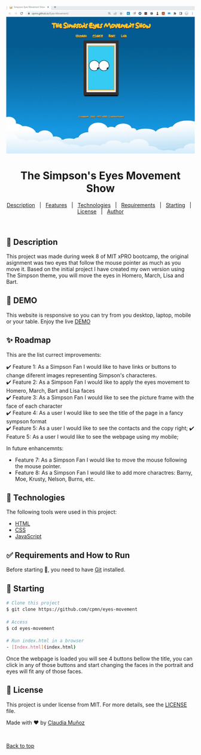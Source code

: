 <div align="center" id="top"> 
  <img src="./images/EyesMovementSimpsons.gif" alt="Eyes Movement" />
  <!-- <a href="https://eyesmovement.netlify.app">Demo</a> -->
</div>

<h1 align="center">The Simpson's Eyes Movement Show</h1>

<p align="center">
  <a href="#dart-about">Description</a> &#xa0; | &#xa0; 
  <a href="#sparkles-features">Features</a> &#xa0; | &#xa0;
  <a href="#rocket-technologies">Technologies</a> &#xa0; | &#xa0;
  <a href="#white_check_mark-requirements">Requirements</a> &#xa0; | &#xa0;
  <a href="#checkered_flag-starting">Starting</a> &#xa0; | &#xa0;
  <a href="#memo-license">License</a> &#xa0; | &#xa0;
  <a href="https://github.com/cpmn" target="_blank">Author</a>
</p>

<br>

## :dart: Description ##

This project was made during week 8 of MIT xPRO bootcamp, the original asignment was two eyes that follow the mouse pointer as much as you move it. 
Based on the initial project I have created my own version using The Simpson theme, you will move the eyes in Homero, March, Lisa and Bart. 

## :dart: DEMO ##

This website is responsive so you can try from you desktop, laptop, mobile or your table.
Enjoy the live [DEMO](https://cpmn.github.io/Eyes-Movement/)

## :sparkles: Roadmap ##

This are the list currect improvements:

:heavy_check_mark: Feature 1: As a Simpson Fan I would like to have links or buttons to change diferent images representing Simpson's characteres.\
:heavy_check_mark: Feature 2: As a Simpson Fan I would like to apply the eyes movement to  Homero, March, Bart and Lisa faces\
:heavy_check_mark: Feature 3: As a Simpson Fan I would like to see the picture frame with the face of each character\
:heavy_check_mark: Feature 4: As a user I would like to see the title of the page in a fancy sympson format\
:heavy_check_mark: Feature 5: As a user I would like to see the contacts and the copy right;
:heavy_check_mark: Feature 5: As a user I would like to see the webpage using my mobile;

In future enhancemnts:
- Feature 7: As a Simpson Fan I would like to move the mouse following the mouse pointer.
- Feature 8: As a Simpson Fan I would like to add more charactres: Barny, Moe, Krusty, Nelson, Burns, etc.


## :rocket: Technologies ##

The following tools were used in this project:

- [HTML](https://www.w3schools.com/html/)
- [CSS](https://www.w3schools.com/css/)
- [JavaScript](https://www.w3schools.com/js/)

## :white_check_mark: Requirements and How to Run ##

Before starting :checkered_flag:, you need to have [Git](https://git-scm.com) installed.

## :checkered_flag: Starting ##

```bash
# Clone this project
$ git clone https://github.com/cpmn/eyes-movement

# Access
$ cd eyes-movement

# Run index.html in a browser
- [Index.html](index.html)
```
Once the webpage is loaded you will see 4 buttons bellow the title, you can click in any of those buttons and start changing the faces in the portrait and eyes will fit any of those faces.

## :memo: License ##

This project is under license from MIT. For more details, see the [LICENSE](LICENSE) file.


Made with :heart: by <a href="https://github.com/cpmn" target="_blank">Claudia Muñoz</a>

&#xa0;

<a href="#top">Back to top</a>
